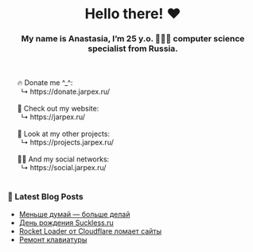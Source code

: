 <h1 align="center"> Hello there! ❤️</h1>
<h3 align="center">My name is Anastasia, I’m 25 y.o. 👩🏻‍💻 computer science specialist from Russia.</h3>
<br/>
<br/>
&nbsp;&nbsp;&nbsp;&nbsp;&nbsp;🔥 Donate me ^_^:<br/>
&nbsp;&nbsp;&nbsp;&nbsp;&nbsp;&nbsp;&nbsp;↳ https://donate.jarpex.ru/
<br/>
<br/>
&nbsp;&nbsp;&nbsp;&nbsp;&nbsp;🌸 Check out my website:<br/>
&nbsp;&nbsp;&nbsp;&nbsp;&nbsp;&nbsp;&nbsp;↳ https://jarpex.ru/
<br/>
<br/>
&nbsp;&nbsp;&nbsp;&nbsp;&nbsp;🌱 Look at my other projects:<br/>
&nbsp;&nbsp;&nbsp;&nbsp;&nbsp;&nbsp;&nbsp;↳ https://projects.jarpex.ru/
<br/>
<br/>
&nbsp;&nbsp;&nbsp;&nbsp;&nbsp;👧🏻 And my social networks:<br/>
&nbsp;&nbsp;&nbsp;&nbsp;&nbsp;&nbsp;&nbsp;↳ https://social.jarpex.ru/
<br/>
<br/>

### 📕 Latest Blog Posts

<!-- BLOG-POST-LIST:START -->
- [Меньше думай — больше делай](https://blog.jarpex.ru/less-think-more-do/)
- [День рождения Suckless.ru](https://blog.jarpex.ru/suckless-first-year-stats/)
- [Rocket Loader от Cloudflare ломает сайты](https://blog.jarpex.ru/1065-2/)
- [Ремонт клавиатуры](https://blog.jarpex.ru/keyboard-repair/)
<!-- BLOG-POST-LIST:END -->
